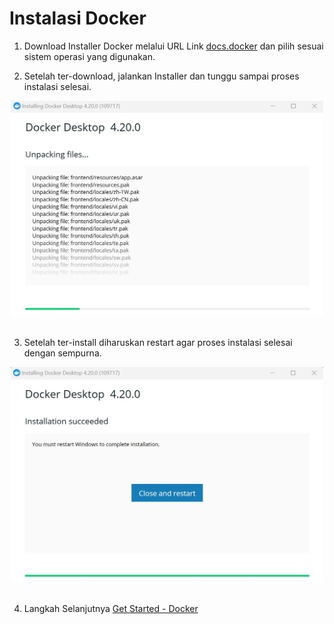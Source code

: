 # Instalasi Docker

1. Download Installer Docker melalui URL Link [docs.docker](https://docs.docker.com/get-docker/) dan pilih sesuai sistem operasi yang digunakan.<br>

2. Setelah ter-download, jalankan Installer dan tunggu sampai proses instalasi selesai.<br>

<div align="center"><img src="gambar/i1.jpg" width="500px"></div><br>

3. Setelah ter-install diharuskan restart agar proses instalasi selesai dengan sempurna.<br>

<div align="center"><img src="gambar/i2.jpg" width="500px"></div><br>

4. Langkah Selanjutnya [Get Started - Docker](latihan-get-started.md)<br>

